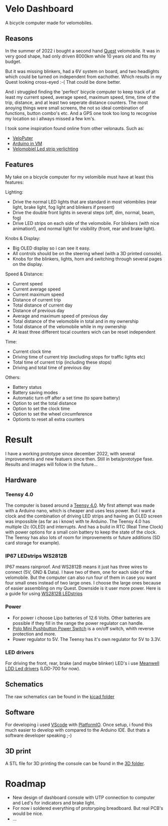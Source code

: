 # Velo Dashboard

A bicycle computer made for velomobiles.

## Reasons

In the summer of 2022 i bought a second hand [Quest](https://www.velomobiel.nl/quest/) velomobile.
It was in very good shape, had only driven 8000km while 10 years old and fits my budget.

But it was missing blinkers, had a 6V system on board, and two headlights which could be turned on independent from eachother. Which results in my Quest looking cross-eyed :-(
That could be done better.

And i struggled finding the 'perfect' bicycle computer to keep track of at least my current speed, average speed, maximum speed, time, time of the trip, distance, and at least two seperate distance counters.
The most anoying things were small screens, the not so ideal combination of functions, button combo's etc. And a GPS one took too long to recognise my location so i allways missed a few km's.

I took some inspiration found online from other velonauts. Such as:
- [VeloPuter](https://veloputer.wordpress.com/about/)
- [Arduino in VM](https://quest.robbroek.nl/search/label/arduino)
- [Velomobiel Led strip verlichting](https://bickyenzijnfietsen.blogspot.com/2018/10/velomobiel-led-strip-verlichting.html)

## Features

My take on a bicycle computer for my velomibile must have at least this features:

Lighting:
- Drive the normal LED lights that are standard in most velombiles (rear light, brake light, fog light and blinkers if present)
- Drive the double front lights in several steps (off, dim, normal, beam, fog)
- Drive LED strips on each side of the velomobile. For blinkers (with nice animation!), and normal light for visibility (front, rear and brake light).

Knobs & Display:
- Big OLED display so i can see it easy.
- All controls should be on the steering wheel (with a 3D printed console).
- Knobs for the blinkers, lights, horn and switching through several pages on the display.

Speed & Distance:
- Current speed
- Current average speed
- Current maximum speed
- Distance of current trip
- Total distance of current day
- Distance of previous day
- Average and maximum speed of previous day
- Total distance of the velomobile in total and in my ownership
- Total distance of the velomobile while in my ownership
- At least three different tocal counters wich can be reset independent

Time:
- Current clock time
- Driving time of current trip (excluding stops for traffic lights etc)
- Total time of current trip (including these stops)
- Driving and total time of previous day

Others:
- Battery status
- Battery saving modes
- Automatic turn off after a set time (to spare battery)
- Option to set the total distance
- Option to set the clock time
- Option to set the wheel circumference
- Optionts to reset all extra counters

# Result

I have a working prototype since december 2022, with several improvements and new featuers since then. Still in beta/prototype fase. Results and images will follow in the future...

## Hardware

### Teensy 4.0

The computer is based around a [Teensy 4.0](https://www.pjrc.com/store/teensy40.html). My first attempt was made with a Arduino nano, which is cheaper and uses less power. But i want a clock and the combination of driving LED strips and having an OLED screen was impossible (as far as i know) with te Arduino. The Teensy 4.0 has multiple i2c (OLED) and interrupts. And has a build in RTC (Real Time Clock) with power options for a small coin battery to keep the state of the clock. The Teensy has also lots of room for improvements or future additions (SD card storage for example).

### IP67 LEDstrips WS2812B

IP67 means rainproof. And WS2812B means it just has three wires to connect (5V, GND & Data). I have two of them, one for each side of the velomobile. But the computer can also run four of them in case you want four small ones instead of two large ones. I choose the large ones because of easier assembling on my Quest. Downside is it user more power.
Here is a guide for using [WS2812B LEDstrips](https://randomnerdtutorials.com/guide-for-ws2812b-addressable-rgb-led-strip-with-arduino/)

### Power

- For power i choose Lipo batteries of 12.6 Volts. Other batteries are possible if they fill in the range the power regulator can handle.
- [Polo Mini Pushbutton Power Switch](https://www.pololu.com/product/2809) is a on/off switch, whith reverse protection and more.
- Power regulator to 5V. The Teensy has it's own regulator for 5V to 3.3V.

### LED drivers

For driving the front, rear, brake (and maybe blinker) LED's i use [Meanwell LDD Led drivers](https://www.meanwell.com/webapp/product/search.aspx?prod=LDD-L) (LDD-700 for now).

## Schematics

The raw schematics can be found in the [kicad folder](./kicad)

## Software

For developing i used [VScode](https://code.visualstudio.com/) with [PlatformIO](https://platformio.org/). Once setup, i found this much easier to develop with compared to the Arduino IDE. But thats a software developer speaking ;-)

## 3D print

A STL file for 3D printing the console can be found in the [3D folder](./3d).

# Roadmap

- New design of dashboard console with UTP connection to computer and Led's for indicators and brake light.
- For now i soldered everything of protoryping breadboard. But real PCB's would be nice.
- ...


